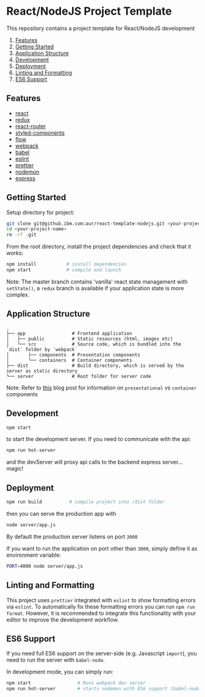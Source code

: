 # React/NodeJS Project Template

This repository contains a project template for React/NodeJS development

1. [Features](#features)
1. [Getting Started](#getting-started)
1. [Application Structure](#application-structure)
1. [Development](#development)
1. [Deployment](#deployment)
1. [Linting and Formatting](#linting-and-formatting)
1. [ES6 Support](#es6-support)

## Features

* [react](https://github.com/facebook/react)
* [redux](https://github.com/reactjs/redux)
* [react-router](https://github.com/ReactTraining/react-router)
* [styled-components](https://github.com/styled-components/styled-components)
* [flow](https://flow.org/en/)
* [webpack](https://github.com/webpack/webpack)
* [babel](https://github.com/babel/babel)
* [eslint](http://eslint.org)
* [prettier](https://github.com/prettier/prettier)
* [nodemon](http://nodemon.io)
* [express](https://github.com/expressjs/express)

## Getting Started

Setup directory for project:

```bash
git clone git@github.ibm.com:aur/react-template-nodejs.git <your-project-name>
cd <your-project-name>
rm -rf .git
```

From the root directory, install the project dependencies and check that it works:

```bash
npm install           # install dependencies
npm start             # compile and launch
```

Note: The master branch contains 'vanilla' react state management with `setState()`, a `redux` branch is available
if your application state is more complex.

## Application Structure

```
.
├── app                 # Frontend application
│   ├── public          # Static resources (html, images etc)
│   └── src             # Source code, which is bundled into the `dist` folder by `webpack`
│       ├── components  # Presentation components
│       └── containers  # Container components
├── dist                # Build directory, which is served by the server as static directory
└── server              # Root folder for server code
```

Note: Refer to [this](https://medium.com/@dan_abramov/smart-and-dumb-components-7ca2f9a7c7d0#.469taxbj0) blog post for information on `presentational` vs `container` components

## Development

```bash
npm start
```

to start the development server. If you need to communicate with the api:

```bash
npm run hot-server
```

and the devServer will proxy api calls to the backend express server... magic!

## Deployment

```bash
npm run build          # compile project into /dist folder
```

then you can serve the production app with

```bash
node server/app.js
```

By default the production server listens on port `3000`

If you want to run the application on port other than `3000`, simply define it as environment variable:

```bash
PORT=4000 node server/app.js
```

## Linting and Formatting

This project uses `prettier` integrated with `eslint` to show formatting errors via `eslint`. To automatically fix
these formatting errors you can run `npm run format`. However, it is recommended to integrate this functionality with
your editor to improve the development workflow.

## ES6 Support

If you need full ES6 support on the server-side (e.g. Javascript `import`), you need to run the server with `babel-node`.

In development mode, you can simply run:

```bash
npm start                 # Runs webpack dev server
npm run hot-server        # starts nodemon with ES6 support (babel-node)
```
